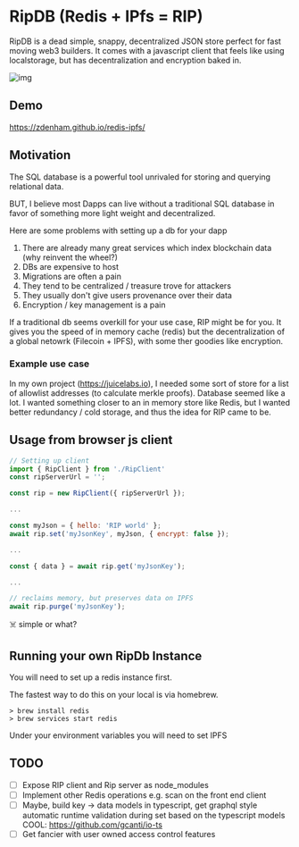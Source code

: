 # RipDB (Redis + IPfs = RIP)

RipDB is a dead simple, snappy, decentralized JSON store perfect for fast moving web3 builders. It comes with a javascript client that feels like using localstorage, but has decentralization and encryption baked in.

![img](https://i.imgur.com/8KVnLX3.png)

## Demo

https://zdenham.github.io/redis-ipfs/

## Motivation

The SQL database is a powerful tool unrivaled for storing and querying relational data.

BUT, I believe most Dapps can live without a traditional SQL database in favor of something more light weight and decentralized.

Here are some problems with setting up a db for your dapp

1. There are already many great services which index blockchain data (why reinvent the wheel?)
2. DBs are expensive to host
3. Migrations are often a pain
4. They tend to be centralized / treasure trove for attackers
5. They usually don't give users provenance over their data
6. Encryption / key management is a pain

If a traditional db seems overkill for your use case, RIP might be for you. It gives you the speed of in memory cache (redis) but the decentralization of a global netowrk (Filecoin + IPFS), with some ther goodies like encryption.

### Example use case

In my own project (https://juicelabs.io), I needed some sort of store for a list of allowlist addresses (to calculate merkle proofs). Database seemed like a lot. I wanted something closer to an in memory store like Redis, but I wanted better redundancy / cold storage, and thus the idea for RIP came to be.

## Usage from browser js client

```javascript
// Setting up client
import { RipClient } from './RipClient'
const ripServerUrl = '';

const rip = new RipClient({ ripServerUrl });

...

const myJson = { hello: 'RIP world' };
await rip.set('myJsonKey', myJson, { encrypt: false });

...

const { data } = await rip.get('myJsonKey');

...

// reclaims memory, but preserves data on IPFS
await rip.purge('myJsonKey');


```

☠️ simple or what?

## Running your own RipDb Instance

You will need to set up a redis instance first.

The fastest way to do this on your local is via homebrew.

```
> brew install redis
> brew services start redis
```

Under your environment variables you will need to set IPFS

## TODO

- [ ] Expose RIP client and Rip server as node_modules
- [ ] Implement other Redis operations e.g. scan on the front end client
- [ ] Maybe, build key -> data models in typescript, get graphql style automatic runtime validation during set based on the typescript models
      COOL: https://github.com/gcanti/io-ts
- [ ] Get fancier with user owned access control features
